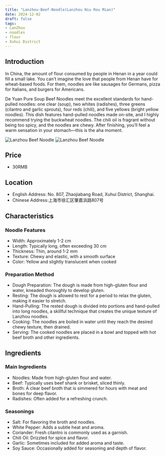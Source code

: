 ```yaml
---
title: "Lanzhou-Beef-Noodle(Lanzhou Niu Rou Mian)"
date: 2024-12-02
draft: false
tags:
- LanZhou
- noodles
- flour
- Xuhui District
---
```



## Introduction
In China, the amount of flour consumed by people in Henan in a year could fill a small lake. You can't imagine the love that people from Henan have for wheat-based foods. For them, noodles are like sausages for Germans, pizza for Italians, and burgers for Americans.

De Yuan Pure Soup Beef Noodles meet the excellent standards for hand-pulled noodles: one clear (soup), two whites (radishes), three greens (cilantro and garlic sprouts), four reds (chili), and five yellows (bright yellow noodles). This dish features hand-pulled noodles made on-site, and I highly recommend trying the buckwheat noodles. The chili oil is fragrant without being too spicy, and the noodles are chewy. After finishing, you’ll feel a warm sensation in your stomach—this is the aha moment.

![Lanzhou Beef Noodle](https://static.localaha.com/lanzhou-niu-rou-mian-1.jpg)
![Lanzhou Beef Noodle](https://static.localaha.com/lanzhou-niu-rou-mian.jpg)

## Price

- 30RMB

## Location

- English Address: No. 807, Zhaojiabang Road, Xuhui District, Shanghai.
- Chinese Address:上海市徐汇区肇嘉浜路807号

## Characteristics

### Noodle Features
- Width: Approximately 1-2 cm
- Length: Typically long, often exceeding 30 cm
- Thickness: Thin, around 1-2 mm
- Texture: Chewy and elastic, with a smooth surface
- Color: Yellow and slightly translucent when cooked
### Preparation Method

- Dough Preparation: The dough is made from high-gluten flour and water, kneaded thoroughly to develop gluten.
- Resting: The dough is allowed to rest for a period to relax the gluten, making it easier to stretch.
- Hand-Pulling: The rested dough is divided into portions and hand-pulled into long noodles, a skillful technique that creates the unique texture of Lanzhou noodles.
- Cooking: The noodles are boiled in water until they reach the desired chewy texture, then drained.
- Serving: The cooked noodles are placed in a bowl and topped with hot beef broth and other ingredients.

## Ingredients

### Main Ingredients
- Noodles: Made from high-gluten flour and water.
- Beef: Typically uses beef shank or brisket, sliced thinly.
- Broth: A clear beef broth that is simmered for hours with meat and bones for deep flavor.
- Radishes: Often added for a refreshing crunch.

### Seasonings
- Salt: For flavoring the broth and noodles.
- White Pepper: Adds a subtle heat and aroma.
- Coriander: Fresh cilantro is commonly used as a garnish.
- Chili Oil: Drizzled for spice and flavor.
- Garlic: Sometimes included for added aroma and taste.
- Soy Sauce: Occasionally added for seasoning and depth of flavor.
